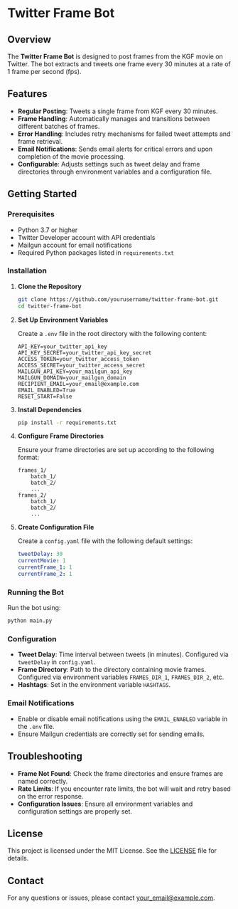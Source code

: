# Twitter Frame Bot

## Overview

The **Twitter Frame Bot** is designed to post frames from the KGF movie on Twitter. The bot extracts and tweets one frame every 30 minutes at a rate of 1 frame per second (fps). 

## Features

- **Regular Posting**: Tweets a single frame from KGF every 30 minutes.
- **Frame Handling**: Automatically manages and transitions between different batches of frames.
- **Error Handling**: Includes retry mechanisms for failed tweet attempts and frame retrieval.
- **Email Notifications**: Sends email alerts for critical errors and upon completion of the movie processing.
- **Configurable**: Adjusts settings such as tweet delay and frame directories through environment variables and a configuration file.

## Getting Started

### Prerequisites

- Python 3.7 or higher
- Twitter Developer account with API credentials
- Mailgun account for email notifications
- Required Python packages listed in `requirements.txt`

### Installation

1. **Clone the Repository**

   ```bash
   git clone https://github.com/yourusername/twitter-frame-bot.git
   cd twitter-frame-bot
   ```

2. **Set Up Environment Variables**

   Create a `.env` file in the root directory with the following content:

   ```env
   API_KEY=your_twitter_api_key
   API_KEY_SECRET=your_twitter_api_key_secret
   ACCESS_TOKEN=your_twitter_access_token
   ACCESS_SECRET=your_twitter_access_secret
   MAILGUN_API_KEY=your_mailgun_api_key
   MAILGUN_DOMAIN=your_mailgun_domain
   RECIPIENT_EMAIL=your_email@example.com
   EMAIL_ENABLED=True
   RESET_START=False
   ```

3. **Install Dependencies**

   ```bash
   pip install -r requirements.txt
   ```

4. **Configure Frame Directories**

   Ensure your frame directories are set up according to the following format:

   ```
   frames_1/
       batch_1/
       batch_2/
       ...
   frames_2/
       batch_1/
       batch_2/
       ...
   ```

5. **Create Configuration File**

   Create a `config.yaml` file with the following default settings:

   ```yaml
   tweetDelay: 30
   currentMovie: 1
   currentFrame_1: 1
   currentFrame_2: 1
   ```

### Running the Bot

Run the bot using:

```bash
python main.py
```

### Configuration

- **Tweet Delay**: Time interval between tweets (in minutes). Configured via `tweetDelay` in `config.yaml`.
- **Frame Directory**: Path to the directory containing movie frames. Configured via environment variables `FRAMES_DIR_1`, `FRAMES_DIR_2`, etc.
- **Hashtags**: Set in the environment variable `HASHTAGS`.

### Email Notifications

- Enable or disable email notifications using the `EMAIL_ENABLED` variable in the `.env` file.
- Ensure Mailgun credentials are correctly set for sending emails.

## Troubleshooting

- **Frame Not Found**: Check the frame directories and ensure frames are named correctly.
- **Rate Limits**: If you encounter rate limits, the bot will wait and retry based on the error response.
- **Configuration Issues**: Ensure all environment variables and configuration settings are properly set.

## License

This project is licensed under the MIT License. See the [LICENSE](LICENSE) file for details.

## Contact

For any questions or issues, please contact [your_email@example.com](mailto:your_email@example.com).
